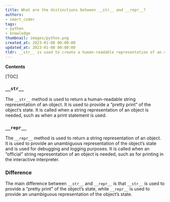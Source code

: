 ```yaml
---
title: What are the distinctions between __str__ and __repr__?
authors:
- smart_coder
tags:
- python
- knowledge
thumbnail: images/python.png
created_at: 2023-01-08 00:00:00
updated_at: 2023-01-08 00:00:00
tldr: __str__ is used to create a human-readable representation of an object, while __repr__ is used to create a machine-readable representation of an object.
---
```


**Contents**

[TOC]

### `__str__`
The `__str__` method is used to return a human-readable string representation of an object. It is used to provide a “pretty print” of the object’s state. It is called when a string representation of an object is needed, such as when a print statement is used.

### `__repr__`
The `__repr__` method is used to return a string representation of an object. It is used to provide an unambiguous representation of the object’s state and is used for debugging and logging purposes. It is called when an “official” string representation of an object is needed, such as for printing in the interactive interpreter.

### Difference
The main difference between `__str__` and `__repr__` is that `__str__` is used to provide a “pretty print” of the object’s state, while `__repr__` is used to provide an unambiguous representation of the object’s state.
